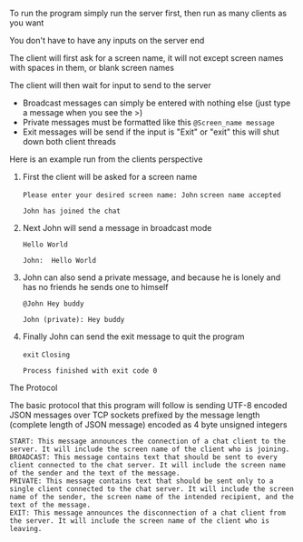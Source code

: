 To run the program simply run the server first, then run as many clients as you want



You don't have to have any inputs on the server end

The client will first ask for a screen name, it will not except screen names with spaces in them, or blank screen names



The client will then wait for input to send to the server

- Broadcast messages can simply be entered with nothing else (just type a message when you see the >)
- Private messages must be formatted like this `@Screen_name message`
- Exit messages will be send if the input is "Exit" or "exit" this will shut down both client threads



Here is an example run from the clients perspective

1. First the client will be asked for a screen name

   `Please enter your desired screen name: John`
   `screen name accepted`

   `John has joined the chat`

2. Next John will send a message in broadcast mode

   `Hello World`

   `John:  Hello World`

3. John can also send a private message, and because he is lonely and has no friends he sends one to himself

   `@John Hey buddy`

   `John (private): Hey buddy`

4. Finally John can send the exit message to quit the program

   `exit`
   `Closing`

   `Process finished with exit code 0`


The Protocol

The basic protocol that this program will follow is sending UTF-8 encoded JSON messages over TCP sockets prefixed by the message length (complete length of JSON message) encoded as 4 byte unsigned integers


    START: This message announces the connection of a chat client to the server. It will include the screen name of the client who is joining.
    BROADCAST: This message contains text that should be sent to every client connected to the chat server. It will include the screen name of the sender and the text of the message.
    PRIVATE: This message contains text that should be sent only to a single client connected to the chat server. It will include the screen name of the sender, the screen name of the intended recipient, and the text of the message.
    EXIT: This message announces the disconnection of a chat client from the server. It will include the screen name of the client who is leaving.
